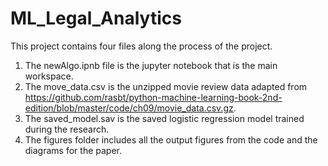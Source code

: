 # ML_Legal_Analytics
This project contains four files along the process of the project.
1. The newAlgo.ipnb file is the jupyter notebook that is the main workspace.
2. The move_data.csv is the unzipped movie review data adapted from https://github.com/rasbt/python-machine-learning-book-2nd-edition/blob/master/code/ch09/movie_data.csv.gz.
3. The saved_model.sav is the saved logistic regression model trained during the research.
4. The figures folder includes all the output figures from the code and the diagrams for the paper.